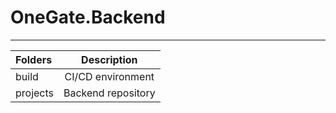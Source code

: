 # OneGate.Backend
------------------------------------

| Folders  | Description |
| :------------ |:---------------:|
| build      | CI/CD environment |
| projects      | Backend repository   |